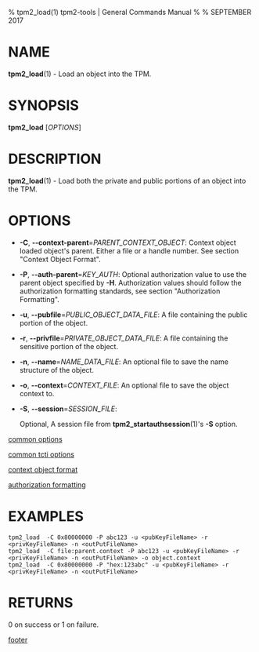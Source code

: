 % tpm2_load(1) tpm2-tools | General Commands Manual
%
% SEPTEMBER 2017

# NAME

**tpm2_load**(1) - Load an object into the TPM.

# SYNOPSIS

**tpm2_load** [*OPTIONS*]

# DESCRIPTION

**tpm2_load**(1) - Load both the private and public portions of an object
into the TPM.

# OPTIONS

  * **-C**, **--context-parent**=_PARENT\_CONTEXT\_OBJECT_:
    Context object loaded object's parent. Either a file or a handle number.
    See section "Context Object Format".

  * **-P**, **--auth-parent**=_KEY\_AUTH_:
    Optional authorization value to use the parent object specified by **-H**.
    Authorization values should follow the authorization formatting standards,
    see section "Authorization Formatting".

  * **-u**, **--pubfile**=_PUBLIC\_OBJECT\_DATA\_FILE_:
    A file containing the public portion of the object.

  * **-r**, **--privfile**=_PRIVATE\_OBJECT\_DATA\_FILE_:
    A file containing the sensitive portion of the object.

  * **-n**, **--name**=_NAME\_DATA\_FILE_:
    An optional file to save the name structure of the object.

  * **-o**, **--context**=_CONTEXT\_FILE_:
    An optional file to save the object context to.

  * **-S**, **--session**=_SESSION\_FILE_:

    Optional, A session file from **tpm2_startauthsession**(1)'s **-S** option.

[common options](common/options.md)

[common tcti options](common/tcti.md)

[context object format](commmon/ctxobj.md)

[authorization formatting](common/password.md)


# EXAMPLES

```
tpm2_load  -C 0x80000000 -P abc123 -u <pubKeyFileName> -r <privKeyFileName> -n <outPutFileName>
tpm2_load  -C file:parent.context -P abc123 -u <pubKeyFileName> -r <privKeyFileName> -n <outPutFileName> -o object.context
tpm2_load  -C 0x80000000 -P "hex:123abc" -u <pubKeyFileName> -r <privKeyFileName> -n <outPutFileName>

```

# RETURNS

0 on success or 1 on failure.

[footer](common/footer.md)
